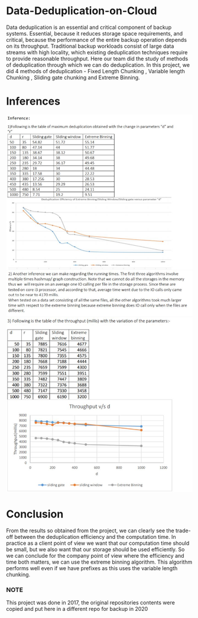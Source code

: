 # Data-Deduplication-on-Cloud
Data deduplication is an essential and critical component of backup systems. Essential, because it
reduces storage space requirements, and critical, because the performance of the entire backup
operation depends on its throughput. Traditional backup workloads consist of large data streams with
high locality, which existing deduplication techniques require to provide reasonable throughput.
Here our team did the study of methods of deduplication through which we can do deduplication.
In this project, we did 4 methods of deduplication - Fixed Length Chunking , Variable length Chunking
, Sliding gate chunking and Extreme Binning. 
# Inferences
![alt text](https://raw.githubusercontent.com/saurabhkumar8112/Data-Deduplication-on-Cloud/master/Inferences/Inference1.JPG)
![alt text](https://raw.githubusercontent.com/saurabhkumar8112/Data-Deduplication-on-Cloud/master/Inferences/Inference2.JPG)
![alt text](https://raw.githubusercontent.com/saurabhkumar8112/Data-Deduplication-on-Cloud/master/Inferences/Inference3.JPG)
# Conclusion
From the results so obtained from the project, we can clearly see the trade-off between the
deduplication efficiency and the computation time. In practice as a client point of view we want that
our computation time should be small, but we also want that our storage should be used efficiently.
So we can conclude for the company point of view where the efficiency and time both matters, we
can use the extreme binning algorithm. This algorithm performs well even if we have prefixes as this
uses the variable length chunking. 

### NOTE
This project was done in 2017, the original repositories contents were copied and put here in a different repo for backup in 2020
